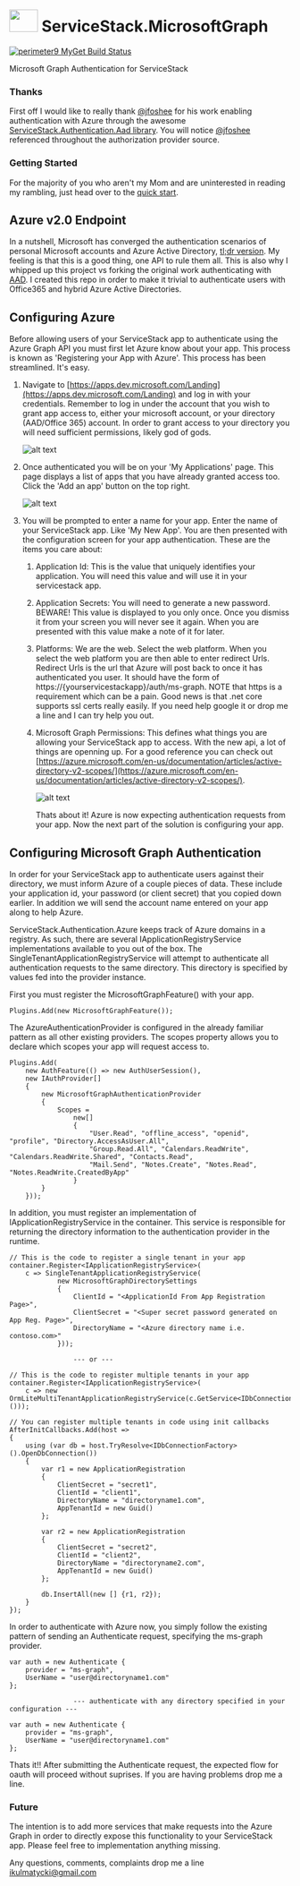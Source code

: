 # <img src="docs/Icon.jpeg" width="51" height="40" /> ServiceStack.MicrosoftGraph

[![perimeter9 MyGet Build Status](https://www.myget.org/BuildSource/Badge/perimeter9?identifier=cde150f5-6369-476d-9d57-45ae14af0572)](https://www.myget.org/)

Microsoft Graph Authentication for ServiceStack

### Thanks
First off I would like to really thank [@jfoshee](https://github.com/jfoshee) for his work enabling authentication with 
Azure through the awesome [ServiceStack.Authentication.Aad library](https://github.com/jfoshee/ServiceStack.Authentication.Aad). 
You will notice [@jfoshee](https://github.com/jfoshee) referenced throughout the authorization provider source. 

### Getting Started
For the majority of you who aren't my Mom and are uninterested in reading my rambling, just 
head over to the [quick start](https://github.com/ticky74/ServiceStack.MicrosoftGraph/wiki/Quick-Start).

## Azure v2.0 Endpoint
In a nutshell, Microsoft has converged the authentication scenarios of personal Microsoft 
accounts and Azure Active Directory, 
[tl;dr version](https://azure.microsoft.com/en-us/documentation/articles/active-directory-appmodel-v2-overview/). 
My feeling is that this is a good thing, one API to rule them all. This is also why I whipped 
up this project vs forking the original work authenticating with [AAD](https://github.com/jfoshee/ServiceStack.Authentication.Aad).
I created this repo in order to make it trivial to authenticate users with Office365 and hybrid Azure 
Active Directories.


## Configuring Azure
Before allowing users of your ServiceStack app to authenticate using the Azure Graph API
you must first let Azure know about your app. This process is known as 'Registering your 
App with Azure'. This process has been streamlined. It's easy.

1. Navigate to [https://apps.dev.microsoft.com/Landing](https://apps.dev.microsoft.com/Landing) and 
log in with your credentials. Remember to log in under the account that you wish to grant app 
access to, either your microsoft account, or your directory (AAD/Office 365) account. In order 
to grant access to your directory you will need sufficient permissions, likely god of gods.

     ![alt text](docs/img/user-login.png "Log in with your ms/office365 account.") 

2. Once authenticated you will be on your 'My Applications' page. This page displays a list of 
apps that you have already granted access too. Click the 'Add an app' button on the top
 right.

   ![alt text](docs/img/my-apps.png "Log in with your ms/office365 account.")

3. You will be prompted to enter a name for your app. Enter the name of your 
ServiceStack app. Like 'My New App'. You are then presented with the configuration screen for your app authentication.
These are the items you care about:
    1. Application Id: This is the value that uniquely identifies your application. You will need this value 
    and will use it in your servicestack app.
    
    2. Application Secrets: You will need to generate a new password. BEWARE! This value is 
    displayed to you only once. Once you dismiss it from your screen you will never see 
    it again. When you are presented with this value make a note of it for later.
    
    3. Platforms: We are the web. Select the web platform. When you select the web platform 
    you are then able to enter redirect Urls. Redirect Urls is the url that Azure 
    will post back to once it has authenticated you user. It  should have the form of 
    https://{yourservicestackapp}/auth/ms-graph. NOTE that https is a requirement which 
    can be a pain. Good news is that .net core supports ssl certs really easily. If you 
    need help google it or drop me a line and I can try help you out.

    4. Microsoft Graph Permissions: This defines what things you are allowing your ServiceStack 
    app to access. With the new api, a lot of things are openning up. For a good reference you 
    can check out [https://azure.microsoft.com/en-us/documentation/articles/active-directory-v2-scopes/](https://azure.microsoft.com/en-us/documentation/articles/active-directory-v2-scopes/).

       ![alt text](docs/img/app-registration.png "Log in with your ms/office365 account.")

        Thats about it! Azure is now expecting authentication requests from your app. Now the 
next part of the solution is configuring your app.

## Configuring Microsoft Graph Authentication

In order for your ServiceStack app to authenticate users against their directory, 
we must inform Azure of a couple pieces of data. These include your application id, 
your password (or client secret) that you copied down earlier. In addition we will 
send the account name entered on your app along to help Azure.

ServiceStack.Authentication.Azure keeps track of Azure domains in a registry. As such, 
there are several IApplicationRegistryService implementations available to you out of 
the box. The SingleTenantApplicationRegistryService will attempt to authenticate all 
authentication requests to the same directory. This directory is specified by values 
fed into the provider instance.

First you must register the MicrosoftGraphFeature() with your app.
```
Plugins.Add(new MicrosoftGraphFeature());
```

The AzureAuthenticationProvider is configured in the already familiar pattern as 
all other existing providers. The scopes property allows you to declare which scopes
your app will request access to.

```
Plugins.Add(
    new AuthFeature(() => new AuthUserSession(), 
    new IAuthProvider[]
    {
        new MicrosoftGraphAuthenticationProvider
        {
            Scopes =
                new[]
                {
                    "User.Read", "offline_access", "openid", "profile", "Directory.AccessAsUser.All",
                    "Group.Read.All", "Calendars.ReadWrite", "Calendars.ReadWrite.Shared", "Contacts.Read",
                    "Mail.Send", "Notes.Create", "Notes.Read", "Notes.ReadWrite.CreatedByApp"
                }
        }
    }));

```

In addition, you must register an implementation of IApplicationRegistryService in the container. This 
service is responsible for returning the directory information to the authentication provider
in the runtime.

```
// This is the code to register a single tenant in your app
container.Register<IApplicationRegistryService>(
    c => SingleTenantApplicationRegistryService(
            new MicrosoftGraphDirectorySettings
            {
                ClientId = "<ApplicationId From App Registration Page>",
                ClientSecret = "<Super secret password generated on App Reg. Page>",
                DirectoryName = "<Azure directory name i.e. contoso.com>"
            }));

                --- or ---

// This is the code to register multiple tenants in your app
container.Register<IApplicationRegistryService>(
    c => new OrmLiteMultiTenantApplicationRegistryService(c.GetService<IDbConnectionFactory>()));

// You can register multiple tenants in code using init callbacks
AfterInitCallbacks.Add(host =>
{
    using (var db = host.TryResolve<IDbConnectionFactory>().OpenDbConnection())
    {
        var r1 = new ApplicationRegistration
        {
            ClientSecret = "secret1",
            ClientId = "client1",
            DirectoryName = "directoryname1.com",
            AppTenantId = new Guid()
        };

        var r2 = new ApplicationRegistration
        {
            ClientSecret = "secret2",
            ClientId = "client2",
            DirectoryName = "directoryname2.com",
            AppTenantId = new Guid()
        };

        db.InsertAll(new [] {r1, r2});
    }
});
```

In order to authenticate with Azure now, you simply follow the existing pattern of 
sending an Authenticate request, specifying  the ms-graph provider.

```
var auth = new Authenticate {
    provider = "ms-graph",
    UserName = "user@directoryname1.com"
};

                --- authenticate with any directory specified in your configuration ---

var auth = new Authenticate {
    provider = "ms-graph",
    UserName = "user@directoryname1.com"
};
```

Thats it!!
After submitting the Authenticate request, the expected flow for oauth will proceed 
without suprises. If you are having problems drop me a line.

### Future

The intention is to add more services that make requests into the Azure Graph in order to 
directly expose this functionality to your ServiceStack app. Please feel free to implementation
anything missing.

Any questions, comments, complaints drop me a line <ikulmatycki@gmail.com>